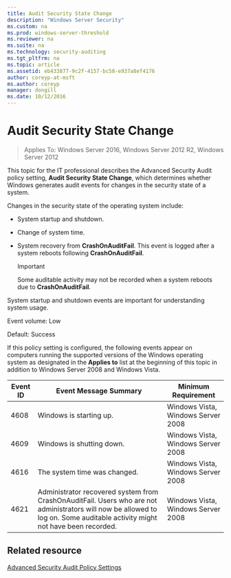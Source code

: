 ```yaml
---
title: Audit Security State Change
description: "Windows Server Security"
ms.custom: na
ms.prod: windows-server-threshold
ms.reviewer: na
ms.suite: na
ms.technology: security-auditing
ms.tgt_pltfrm: na
ms.topic: article
ms.assetid: eb433877-9c2f-4157-bc58-e937a8ef4176
author: coreyp-at-msft
ms.author: coreyp
manager: dongill
ms.date: 10/12/2016
---
```

# Audit Security State Change

>Applies To: Windows Server 2016, Windows Server 2012 R2, Windows Server 2012

This topic for the IT professional describes the Advanced Security Audit policy setting, **Audit Security State Change**, which determines whether Windows generates audit events for changes in the security state of a system.

Changes in the security state of the operating system include:

-   System startup and shutdown.

-   Change of system time.

-   System recovery from **CrashOnAuditFail**. This event is logged after a system reboots following **CrashOnAuditFail**.

    > [!IMPORTANT]
    > Some auditable activity may not be recorded when a system reboots due to **CrashOnAuditFail**.

System startup and shutdown events are important for understanding system usage.

Event volume: Low

Default: Success

If this policy setting is configured, the following events appear on computers running the supported versions of the Windows operating system as designated in the **Applies to** list at the beginning of this topic in addition to Windows Server 2008 and Windows Vista.

|Event ID|Event Message Summary|Minimum  Requirement|
|------|-------------|------------|
|4608|Windows is starting up.|Windows Vista, Windows Server 2008|
|4609|Windows is shutting down.|Windows Vista, Windows Server 2008|
|4616|The system time was changed.|Windows Vista, Windows Server 2008|
|4621|Administrator recovered system from CrashOnAuditFail. Users who are not administrators will now be allowed to log on. Some auditable activity might not have been recorded.|Windows Vista, Windows Server 2008|

## Related resource
[Advanced Security Audit Policy Settings](../advanced-security-audit-policy-settings.md)


